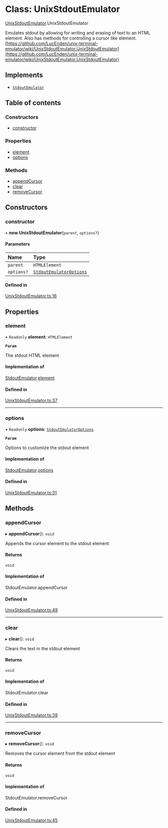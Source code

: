 # Class: UnixStdoutEmulator

[UnixStdoutEmulator](../wiki/UnixStdoutEmulator).UnixStdoutEmulator

Emulates stdout by allowing for writing and erasing of text to an HTML element. Also has methods for controlling a cursor like element.
[https://github.com/LucEnden/unix-terminal-emulator/wiki/UnixStdoutEmulator.UnixStdoutEmulator](https://github.com/LucEnden/unix-terminal-emulator/wiki/UnixStdoutEmulator.UnixStdoutEmulator)

## Implements

- [`StdoutEmulator`](../wiki/types.StdoutEmulator.StdoutEmulator)

## Table of contents

### Constructors

- [constructor](../wiki/UnixStdoutEmulator.UnixStdoutEmulator#constructor)

### Properties

- [element](../wiki/UnixStdoutEmulator.UnixStdoutEmulator#element)
- [options](../wiki/UnixStdoutEmulator.UnixStdoutEmulator#options)

### Methods

- [appendCursor](../wiki/UnixStdoutEmulator.UnixStdoutEmulator#appendcursor)
- [clear](../wiki/UnixStdoutEmulator.UnixStdoutEmulator#clear)
- [removeCursor](../wiki/UnixStdoutEmulator.UnixStdoutEmulator#removecursor)

## Constructors

### constructor

• **new UnixStdoutEmulator**(`parent`, `options?`)

#### Parameters

| Name | Type |
| :------ | :------ |
| `parent` | `HTMLElement` |
| `options?` | [`StdoutEmulatorOptions`](../wiki/types.StdoutEmulatorOptions.StdoutEmulatorOptions) |

#### Defined in

[UnixStdoutEmulator.ts:16](https://github.com/LucEnden/unix-terminal-emulator/blob/4d05a56/src/UnixStdoutEmulator.ts#L16)

## Properties

### element

• `Readonly` **element**: `HTMLElement`

**`Param`**

The stdout HTML element

#### Implementation of

[StdoutEmulator](../wiki/types.StdoutEmulator.StdoutEmulator).[element](../wiki/types.StdoutEmulator.StdoutEmulator#element)

#### Defined in

[UnixStdoutEmulator.ts:37](https://github.com/LucEnden/unix-terminal-emulator/blob/4d05a56/src/UnixStdoutEmulator.ts#L37)

___

### options

• `Readonly` **options**: [`StdoutEmulatorOptions`](../wiki/types.StdoutEmulatorOptions.StdoutEmulatorOptions)

**`Param`**

Options to customize the stdout element

#### Implementation of

[StdoutEmulator](../wiki/types.StdoutEmulator.StdoutEmulator).[options](../wiki/types.StdoutEmulator.StdoutEmulator#options)

#### Defined in

[UnixStdoutEmulator.ts:31](https://github.com/LucEnden/unix-terminal-emulator/blob/4d05a56/src/UnixStdoutEmulator.ts#L31)

## Methods

### appendCursor

▸ **appendCursor**(): `void`

Appends the cursor element to the stdout element

#### Returns

`void`

#### Implementation of

StdoutEmulator.appendCursor

#### Defined in

[UnixStdoutEmulator.ts:49](https://github.com/LucEnden/unix-terminal-emulator/blob/4d05a56/src/UnixStdoutEmulator.ts#L49)

___

### clear

▸ **clear**(): `void`

Clears the text in the stdout element

#### Returns

`void`

#### Implementation of

StdoutEmulator.clear

#### Defined in

[UnixStdoutEmulator.ts:39](https://github.com/LucEnden/unix-terminal-emulator/blob/4d05a56/src/UnixStdoutEmulator.ts#L39)

___

### removeCursor

▸ **removeCursor**(): `void`

Removes the cursor element from the stdout element

#### Returns

`void`

#### Implementation of

StdoutEmulator.removeCursor

#### Defined in

[UnixStdoutEmulator.ts:45](https://github.com/LucEnden/unix-terminal-emulator/blob/4d05a56/src/UnixStdoutEmulator.ts#L45)
